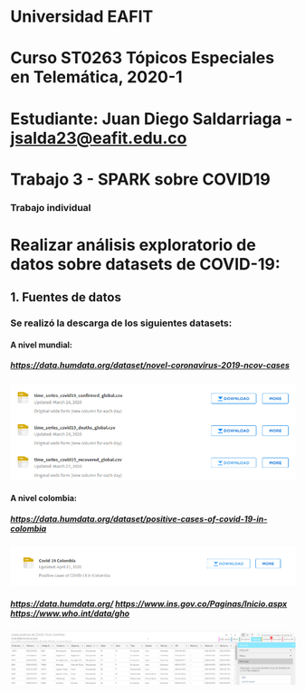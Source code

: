 # Universidad EAFIT
# Curso ST0263 Tópicos Especiales en Telemática, 2020-1
# Estudiante: Juan Diego Saldarriaga - jsalda23@eafit.edu.co
# Trabajo 3 - SPARK sobre COVID19
### Trabajo individual
# Realizar análisis exploratorio de datos sobre datasets de COVID-19:
## 1. Fuentes de datos

### Se realizó la descarga de los siguientes datasets:

#### A nivel mundial:
##### https://data.humdata.org/dataset/novel-coronavirus-2019-ncov-cases
![](Imagenes/Descargas%20mundiales.PNG)

#### A nivel colombia:
##### https://data.humdata.org/dataset/positive-cases-of-covid-19-in-colombia
![](Imagenes/Descargas-Colombia.PNG)

##### https://data.humdata.org/ https://www.ins.gov.co/Paginas/Inicio.aspx https://www.who.int/data/gho
![](Imagenes/Descargas-Colombia2.PNG)
